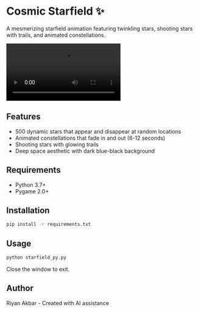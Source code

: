 # Cosmic Starfield ✨

A mesmerizing starfield animation featuring twinkling stars, shooting stars with trails, and animated constellations.

![Demo](./screenshots%20&%20recordings/Screen%20Recording%202025-10-27%20124137.mp4)

## Features

- 500 dynamic stars that appear and disappear at random locations
- Animated constellations that fade in and out (6-12 seconds)
- Shooting stars with glowing trails
- Deep space aesthetic with dark blue-black background

## Requirements

- Python 3.7+
- Pygame 2.0+

## Installation
```bash
pip install -r requirements.txt
```

## Usage
```bash
python starfield_py.py
```

Close the window to exit.

## Author

Riyan Akbar - Created with AI assistance